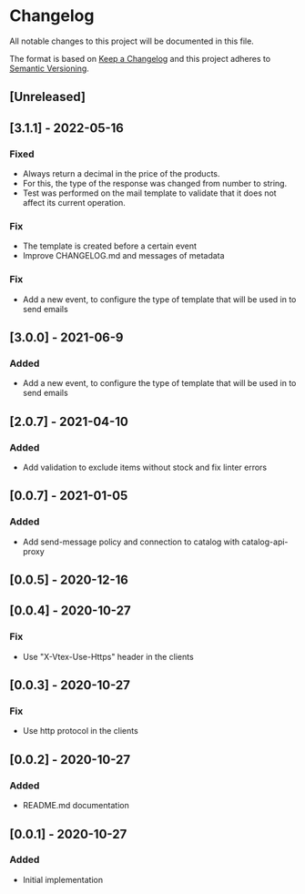 # Changelog

All notable changes to this project will be documented in this file.

The format is based on [Keep a Changelog](http://keepachangelog.com/en/1.0.0/)
and this project adheres to [Semantic Versioning](http://semver.org/spec/v2.0.0.html).

## [Unreleased]

## [3.1.1] - 2022-05-16

### Fixed

- Always return a decimal in the price of the products.
- For this, the type of the response was changed from number to string.
- Test was performed on the mail template to validate that it does not affect its current operation.

### Fix

- The template is created before a certain event
- Improve CHANGELOG.md and messages of metadata

### Fix

- Add a new event, to configure the type of template that will be used in to send emails

## [3.0.0] - 2021-06-9

### Added

- Add a new event, to configure the type of template that will be used in to send emails

## [2.0.7] - 2021-04-10

### Added

- Add validation to exclude items without stock and fix linter errors

## [0.0.7] - 2021-01-05

### Added

- Add send-message policy and connection to catalog with catalog-api-proxy

## [0.0.5] - 2020-12-16

## [0.0.4] - 2020-10-27

### Fix

- Use "X-Vtex-Use-Https" header in the clients

## [0.0.3] - 2020-10-27

### Fix

- Use http protocol in the clients

## [0.0.2] - 2020-10-27

### Added

- README.md documentation

## [0.0.1] - 2020-10-27

### Added

- Initial implementation
